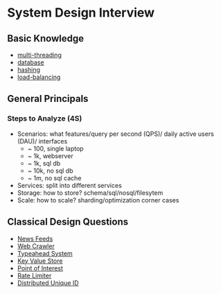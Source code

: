 # System Design Interview

## Basic Knowledge
- [multi-threading](multithreading.md)
- [database](database.md)
- [hashing](hash.md)
- [load-balancing](load-balance.md)

## General Principals
### Steps to Analyze (4S)
- Scenarios: what features/query per second (QPS)/ daily active users (DAU)/ interfaces
    - ~ 100, single laptop
    - ~ 1k, webserver
    - ~ 1k, sql db
    - ~ 10k, no sql db
    - ~ 1m, no sql cache
- Services: split into different services
- Storage: how to store? schema/sql/nosql/filesytem
- Scale: how to scale? sharding/optimization corner cases

## Classical Design Questions
- [News Feeds](newsfeeds.md)
- [Web Crawler](crawler.md)
- [Typeahead System](typeahead.md)
- [Key Value Store](key-value-store.md)
- [Point of Interest](poi.md)
- [Rate Limiter](ratelimiter.md)
- [Distributed Unique ID](distributed-unique-id.md)
